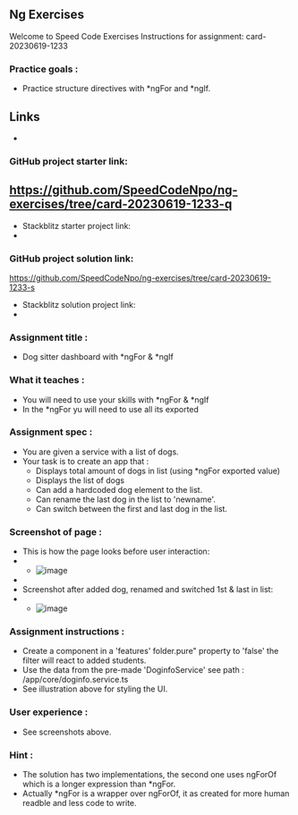 ## Ng Exercises
Welcome to Speed Code Exercises
Instructions for assignment: card-20230619-1233

### Practice goals :

- Practice structure directives with *ngFor and *ngIf.

## Links
- 
### GitHub project starter link:
   https://github.com/SpeedCodeNpo/ng-exercises/tree/card-20230619-1233-q
-
- Stackblitz starter project link:
-
### GitHub project solution link:
   https://github.com/SpeedCodeNpo/ng-exercises/tree/card-20230619-1233-s

- Stackblitz solution project link:
- 

### Assignment title :
- Dog sitter dashboard with *ngFor & *ngIf

### What it teaches :
- You will need to use your skills with *ngFor & *ngIf
- In the *ngFor yu will need to use all its exported 

### Assignment spec :
- You are given a service with a list of dogs.
- Your task is to create an app that :
  - Displays total amount of dogs in list (using *ngFor exported value)
  - Displays the list of dogs
  - Can add a hardcoded dog element to the list.
  - Can rename the last dog in the list to 'newname'.
  - Can switch between the first and last dog in the list.

### Screenshot of page :
- This is how the page looks before user interaction:
- - ![image](https://github.com/SpeedCodeNpo/ng-exercises/assets/132397719/d0fc7a7d-405f-4fb2-8878-1b633caf71a7)
-
- Screenshot after added dog, renamed and switched 1st & last in list:
- - ![image](https://github.com/SpeedCodeNpo/ng-exercises/assets/132397719/765615bc-c088-4c2a-95e4-729b4e2cf8cf)


### Assignment instructions :

- Create a component in a 'features' folder.pure" property to 'false' the filter will react to added students.
- Use the data from the pre-made 'DoginfoService' see path : /app/core/doginfo.service.ts
- See illustration above for styling the UI.

### User experience :
- See screenshots above.
  
### Hint :
- The solution has two implementations, the second one uses ngForOf which is a longer expression than *ngFor.
- Actually *ngFor is a wrapper over ngForOf, it as created for more human readble and less code to write.
